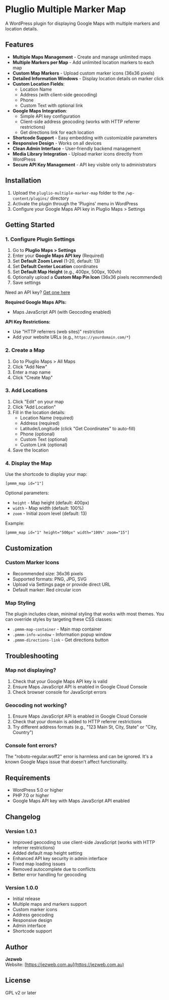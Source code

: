 # Pluglio Multiple Marker Map

A WordPress plugin for displaying Google Maps with multiple markers and location details.

## Features

- **Multiple Maps Management** - Create and manage unlimited maps
- **Multiple Markers per Map** - Add unlimited location markers to each map
- **Custom Map Markers** - Upload custom marker icons (36x36 pixels)
- **Detailed Information Windows** - Display location details on marker click
- **Custom Location Fields**:
  - Location Name
  - Address (with client-side geocoding)
  - Phone
  - Custom Text with optional link
- **Google Maps Integration**:
  - Simple API key configuration
  - Client-side address geocoding (works with HTTP referrer restrictions)
  - Get directions link for each location
- **Shortcode Support** - Easy embedding with customizable parameters
- **Responsive Design** - Works on all devices
- **Clean Admin Interface** - User-friendly backend management
- **Media Library Integration** - Upload marker icons directly from WordPress
- **Secure API Key Management** - API key visible only to administrators

## Installation

1. Upload the `pluglio-multiple-marker-map` folder to the `/wp-content/plugins/` directory
2. Activate the plugin through the 'Plugins' menu in WordPress
3. Configure your Google Maps API key in Pluglio Maps > Settings

## Getting Started

### 1. Configure Plugin Settings

1. Go to **Pluglio Maps > Settings**
2. Enter your **Google Maps API key** (Required)
3. Set **Default Zoom Level** (1-20, default: 13)
4. Set **Default Center Location** coordinates
5. Set **Default Map Height** (e.g., 400px, 500px, 100vh)
6. Optionally upload a **Custom Map Pin Icon** (36x36 pixels recommended)
7. Save settings

Need an API key? [Get one here](https://developers.google.com/maps/documentation/javascript/get-api-key)

**Required Google Maps APIs:**
- Maps JavaScript API (with Geocoding enabled)

**API Key Restrictions:**
- Use "HTTP referrers (web sites)" restriction
- Add your website URLs (e.g., `https://yourdomain.com/*`)

### 2. Create a Map

1. Go to Pluglio Maps > All Maps
2. Click "Add New"
3. Enter a map name
4. Click "Create Map"

### 3. Add Locations

1. Click "Edit" on your map
2. Click "Add Location"
3. Fill in the location details:
   - Location Name (required)
   - Address (required)
   - Latitude/Longitude (click "Get Coordinates" to auto-fill)
   - Phone (optional)
   - Custom Text (optional)
   - Custom Link (optional)
4. Save the location

### 4. Display the Map

Use the shortcode to display your map:

```
[pmmm_map id="1"]
```

Optional parameters:
- `height` - Map height (default: 400px)
- `width` - Map width (default: 100%)
- `zoom` - Initial zoom level (default: 13)

Example:
```
[pmmm_map id="1" height="500px" width="100%" zoom="15"]
```

## Customization

### Custom Marker Icons
- Recommended size: 36x36 pixels
- Supported formats: PNG, JPG, SVG
- Upload via Settings page or provide direct URL
- Default marker: Red circular icon

### Map Styling
The plugin includes clean, minimal styling that works with most themes. You can override styles by targeting these CSS classes:
- `.pmmm-map-container` - Main map container
- `.pmmm-info-window` - Information popup window
- `.pmmm-directions-link` - Get directions button

## Troubleshooting

### Map not displaying?
1. Check that your Google Maps API key is valid
2. Ensure Maps JavaScript API is enabled in Google Cloud Console
3. Check browser console for JavaScript errors

### Geocoding not working?
1. Ensure Maps JavaScript API is enabled in Google Cloud Console
2. Check that your domain is added to HTTP referrer restrictions
3. Try different address formats (e.g., "123 Main St, City, State" or "City, Country")

### Console font errors?
The "roboto-regular.woff2" error is harmless and can be ignored. It's a known Google Maps issue that doesn't affect functionality.

## Requirements

- WordPress 5.0 or higher
- PHP 7.0 or higher
- Google Maps API key with Maps JavaScript API enabled

## Changelog

### Version 1.0.1
- Improved geocoding to use client-side JavaScript (works with HTTP referrer restrictions)
- Added default map height setting
- Enhanced API key security in admin interface
- Fixed map loading issues
- Removed autocomplete due to conflicts
- Better error handling for geocoding

### Version 1.0.0
- Initial release
- Multiple maps and markers support
- Custom marker icons
- Address geocoding
- Responsive design
- Admin interface
- Shortcode support

## Author

**Jezweb**  
Website: [https://jezweb.com.au](https://jezweb.com.au)

## License

GPL v2 or later